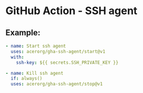 # GitHub Action - SSH agent

## Example:

```yml
- name: Start ssh agent
  uses: acerorg/gha-ssh-agent/start@v1
  with:
    ssh-key: ${{ secrets.SSH_PRIVATE_KEY }}
```

```yml
- name: Kill ssh agent
  if: always()
  uses: acerorg/gha-ssh-agent/stop@v1
```

